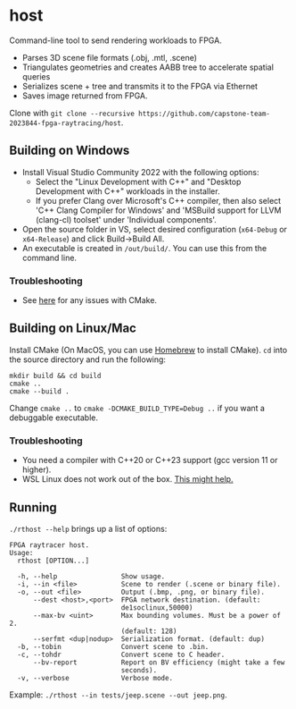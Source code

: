 # host
Command-line tool to send rendering workloads to FPGA.

- Parses 3D scene file formats (.obj, .mtl, .scene)
- Triangulates geometries and creates AABB tree to accelerate spatial queries
- Serializes scene + tree and transmits it to the FPGA via Ethernet
- Saves image returned from FPGA.

Clone with `git clone --recursive https://github.com/capstone-team-2023844-fpga-raytracing/host`.  

## Building on Windows
- Install Visual Studio Community 2022 with the following options:
  - Select the "Linux Development with C++" and "Desktop Development with C++" workloads in the installer.
  - If you prefer Clang over Microsoft's C++ compiler, then also select 'C++ Clang Compiler for Windows' and 'MSBuild support for LLVM (clang-cl) toolset' under 'Individual components'.
- Open the source folder in VS, select desired configuration (`x64-Debug` or `x64-Release`) and click Build->Build All.
- An executable is created in `/out/build/`. You can use this from the command line.

### Troubleshooting
- See [here](https://learn.microsoft.com/en-us/cpp/build/cmake-projects-in-visual-studio?view=msvc-170) for any issues with CMake.

## Building on Linux/Mac
Install CMake (On MacOS, you can use [Homebrew](https://brew.sh/) to install CMake). `cd` into the source directory and run the following:
```
mkdir build && cd build
cmake ..
cmake --build .
```
Change `cmake ..` to ``cmake -DCMAKE_BUILD_TYPE=Debug ..`` if you want a debuggable executable.

### Troubleshooting
- You need a compiler with C++20 or C++23 support (gcc version 11 or higher).
- WSL Linux does not work out of the box. [This might help.](https://learn.microsoft.com/en-us/windows/wsl/networking#mirrored-mode-networking)

## Running
`./rthost --help` brings up a list of options:
```
FPGA raytracer host.
Usage:
  rthost [OPTION...]

  -h, --help                Show usage.
  -i, --in <file>           Scene to render (.scene or binary file).
  -o, --out <file>          Output (.bmp, .png, or binary file).
      --dest <host>,<port>  FPGA network destination. (default:
                            de1soclinux,50000)
      --max-bv <uint>       Max bounding volumes. Must be a power of 2.
                            (default: 128)
      --serfmt <dup|nodup>  Serialization format. (default: dup)
  -b, --tobin               Convert scene to .bin.
  -c, --tohdr               Convert scene to C header.
      --bv-report           Report on BV efficiency (might take a few
                            seconds).
  -v, --verbose             Verbose mode.
```
Example: `./rthost --in tests/jeep.scene --out jeep.png`.

